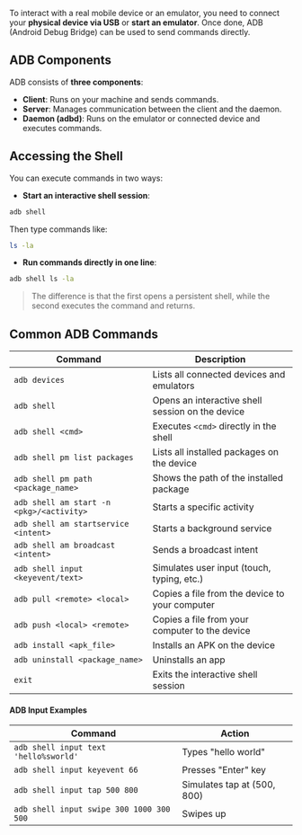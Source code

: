 To interact with a real mobile device or an emulator, you need to connect your **physical device via USB** or **start an emulator**. Once done, ADB (Android Debug Bridge) can be used to send commands directly.

## ADB Components

ADB consists of **three components**:

- **Client**: Runs on your machine and sends commands.
- **Server**: Manages communication between the client and the daemon.
- **Daemon (adbd)**: Runs on the emulator or connected device and executes commands.

## Accessing the Shell

You can execute commands in two ways:

- **Start an interactive shell session**:
```bash
adb shell
``` 

Then type commands like:
```bash
ls -la
``` 

- **Run commands directly in one line**:
```bash
adb shell ls -la
``` 

> The difference is that the first opens a persistent shell, while the second executes the command and returns.

## Common ADB Commands
| Command                                  | Description                                      |
| ---------------------------------------- | ------------------------------------------------ |
| `adb devices`                            | Lists all connected devices and emulators        |
| `adb shell`                              | Opens an interactive shell session on the device |
| `adb shell <cmd>`                        | Executes `<cmd>` directly in the shell           |
| `adb shell pm list packages`             | Lists all installed packages on the device       |
| `adb shell pm path <package_name>`       | Shows the path of the installed package          |
| `adb shell am start -n <pkg>/<activity>` | Starts a specific activity                       |
| `adb shell am startservice <intent>`     | Starts a background service                      |
| `adb shell am broadcast <intent>`        | Sends a broadcast intent                         |
| `adb shell input <keyevent/text>`        | Simulates user input (touch, typing, etc.)       |
| `adb pull <remote> <local>`              | Copies a file from the device to your computer   |
| `adb push <local> <remote>`              | Copies a file from your computer to the device   |
| `adb install <apk_file>`                 | Installs an APK on the device                    |
| `adb uninstall <package_name>`           | Uninstalls an app                                |
| `exit`                                   | Exits the interactive shell session              |
#### ADB Input Examples
|Command|Action|
|---|---|
|`adb shell input text 'hello%sworld'`|Types "hello world"|
|`adb shell input keyevent 66`|Presses "Enter" key|
|`adb shell input tap 500 800`|Simulates tap at (500, 800)|
|`adb shell input swipe 300 1000 300 500`|Swipes up|